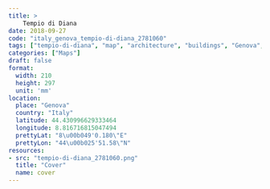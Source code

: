 ```yaml
---
title: > 
    Tempio di Diana
date: 2018-09-27
code: "italy_genova_tempio-di-diana_2781060"
tags: ["tempio-di-diana", "map", "architecture", "buildings", "Genova", "Italy"]
categories: ["Maps"]
draft: false
format:
  width: 210
  height: 297
  unit: 'mm'
location:
  place: "Genova"
  country: "Italy"
  latitude: 44.430996629333464
  longitude: 8.816716815047494
  prettyLat: "8\u00b049'0.180\"E"
  prettyLon: "44\u00b025'51.58\"N"
resources:
- src: "tempio-di-diana_2781060.png"
  title: "Cover"
  name: cover
---
```

